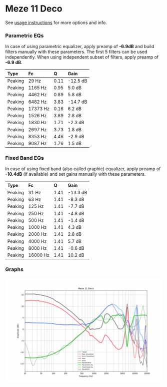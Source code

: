 # Meze 11 Deco
See [usage instructions](https://github.com/jaakkopasanen/AutoEq#usage) for more options and info.

### Parametric EQs
In case of using parametric equalizer, apply preamp of **-6.9dB** and build filters manually
with these parameters. The first 5 filters can be used independently.
When using independent subset of filters, apply preamp of **-6.9 dB**.

| Type    | Fc       |    Q | Gain     |
|:--------|:---------|:-----|:---------|
| Peaking | 29 Hz    | 0.11 | -12.5 dB |
| Peaking | 1165 Hz  | 0.95 | 5.0 dB   |
| Peaking | 4462 Hz  | 0.89 | 5.8 dB   |
| Peaking | 6482 Hz  | 3.83 | -14.7 dB |
| Peaking | 17373 Hz | 0.16 | 6.2 dB   |
| Peaking | 1526 Hz  | 3.89 | 2.8 dB   |
| Peaking | 1830 Hz  | 1.71 | -2.3 dB  |
| Peaking | 2697 Hz  | 3.73 | 1.8 dB   |
| Peaking | 8353 Hz  | 4.46 | -2.9 dB  |
| Peaking | 9087 Hz  | 1.76 | 1.5 dB   |

### Fixed Band EQs
In case of using fixed band (also called graphic) equalizer, apply preamp of **-10.4dB**
(if available) and set gains manually with these parameters.

| Type    | Fc       |    Q | Gain     |
|:--------|:---------|:-----|:---------|
| Peaking | 31 Hz    | 1.41 | -13.3 dB |
| Peaking | 63 Hz    | 1.41 | -8.3 dB  |
| Peaking | 125 Hz   | 1.41 | -7.7 dB  |
| Peaking | 250 Hz   | 1.41 | -4.8 dB  |
| Peaking | 500 Hz   | 1.41 | -1.4 dB  |
| Peaking | 1000 Hz  | 1.41 | 4.3 dB   |
| Peaking | 2000 Hz  | 1.41 | 2.8 dB   |
| Peaking | 4000 Hz  | 1.41 | 5.7 dB   |
| Peaking | 8000 Hz  | 1.41 | -0.6 dB  |
| Peaking | 16000 Hz | 1.41 | 10.2 dB  |

### Graphs
![](./Meze%2011%20Deco.png)